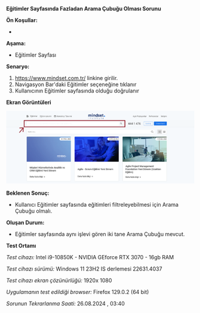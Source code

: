 **Eğitimler Sayfasında Fazladan Arama Çubuğu Olması Sorunu**

**Ön Koşullar:**

-

**Aşama:**

- Eğitimler Sayfası

**Senaryo:**

1) https://www.mindset.com.tr/ linkine girilir.<br>
2) Navigasyon Bar'daki Eğitimler seçeneğine tıklanır<br>
3) Kullanıcının Eğitimler sayfasında olduğu doğrulanır<br>


**Ekran Görüntüleri**

![](images\iki-tane-arama-cubugu-sorunu.png) 

**Beklenen Sonuç:**

- Kullanıcı Eğitimler sayfasında eğitimleri filtreleyebilmesi için Arama Çubuğu olmalı.

**Oluşan Durum:**

- Eğitimler sayfasında aynı işlevi gören iki tane Arama Çubuğu mevcut.

**Test Ortamı**

*Test cihazı:* Intel i9-10850K - NVIDIA GEforce RTX 3070 - 16gb RAM

*Test cihazı sürümü:* Windows 11 23H2 IS derlemesi 22631.4037

*Test cihazı ekran çözünürlüğü:* 1920x 1080

*Uygulamanın test edildiği browser:* Firefox 129.0.2 (64 bit)

*Sorunun Tekrarlanma Saati:* 26.08.2024 , 03:40